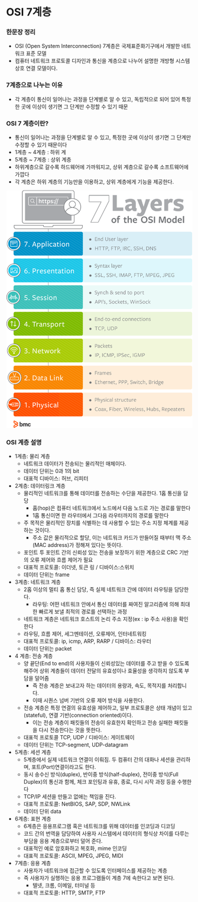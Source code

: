 # OSI 7계층

### 한문장 정리

- OSI (Open System Interconnection) 7계층은 국제표준화기구에서 개발한 네트워크 표준 모델
- 컴퓨터 네트워크 프로토콜 디자인과 통신을 계층으로 나누어 설명한 개방형 시스템 상호 연결 모델이다.

### 7계층으로 나누는 이유

- 각 계층이 통신이 일어나는 과정을 단계별로 알 수 있고, 독립적으로 되어 있어 특정한 곳에 이상이 생기면 그 단계만 수정할 수 있기 때문

### OSI 7 계층이란?

- 통신이 일어나는 과정을 단계별로 알 수 있고, 특정한 곳에 이상이 생기면 그 단계만 수정할 수 있기 때문이다
- 1계층 ~ 4계층 : 하위 계
- 5계층 ~ 7계층 : 상위 계층
- 하위계층으로 갈수록 하드웨어에 가까워지고, 상위 계층으로 갈수록 소프트웨어에 가깝다
- 각 계층은 하위 계층의 기능만을 이용하고, 상위 계층에게 기능을 제공한다.

![osi_7_layer-01](./juoh/image/osi_7_layer-01.png)

### OSI 계층 설명

- 1계층: 물리 계층
    - 네트워크 데이터가 전송되는 물리적인 매체이다.
    - 데이터 단위는 0과 1의 bit
    - 대표적 디바이스: 허브, 리피터
- 2계층:  데이터링크 계층
    - 물리적인 네트워크를 통해 데이터를 전송하는 수단을 제공한다. 1홉 통신을 담당
        - 홉(hop)은 컴퓨터 네트워크에서 노드에서 다음 노드로 가는 경로를 말한다
        - 1홉 통신이면 한 라우터에서 그다음 라우터까지의 경로를 말한다
    - 주 목적은 물리적인 장치를 식별하는 데 사용할 수 있는 주소 지정 체계를 제공하는 것이다.
        - 주소 값은 물리적으로 할당, 이는 네트워크 카드가 만들어질 때부터 맥 주소(MAC address)가 정해져 있다는 뜻이다.
    - 포인트 투 포인트 간의 신뢰성 있는 전송을 보장하기 위한 계층으로 CRC 기반의 오류 제어와 흐름 제어가 필요
    - 대표적 프로토콜: 이더넷, 토큰 링 / 디바이스:스위치
    - 데이터 단위는 frame
- 3계층:  네트워크 계층
    - 2홉 이상의 멀티 홉 통신 담당, 즉 실제 네트워크 간에 데이터 라우팅을 담당한다.
        - 라우팅: 어떤 네트워크 안에서 통신 데이터를 짜여진 알고리즘에 의해 최대한 빠르게 보낼 최적의 경로를 선택하는 과정
    - 네트워크 계층은 네트워크 호스트의 논리 주소 지정(ex : ip 주소 사용)을 확인한다
    - 라우팅, 흐름 제어, 세그멘테이션, 오류제어, 인터네트워킹
    - 대표적 프로토콜: ip, icmp, ARP, RARP  / 디바이스: 라우터
    - 데이터 단위는 packet
- 4 계층: 전송 계층
    - 양 끝단(End to end)의 사용자들이 신뢰성있는 데이터를 주고 받을 수 있도록 해주어 상위 계층들이 데이터 전달의 유효성이나 효율성을 생각하지 않도록 부담을 덜어줌
        - 즉 전송 계층은 보내고자 하는 데이터의 용량과, 속도, 목적지를 처리합니다.
        - 이때 시퀀스 넘버 기반의 오류 제어 방식을 사용한다.
    - 전송 계층은 특정 연결의 유효성을 제어하고, 일부 프로토콜은 상태 개념이 있고(stateful), 연결 기반(connection oriented)이다.
        - 이는 전송 계층이 패킷들의 전송이 유효한지 확인하고 전송 실패한 패킷들을 다시 전송한다는 것을 뜻한다.
    - 대표적 프로토콜 TCP, UDP / 디바이스: 게이트웨이
    - 데이터 단위는 TCP-segment, UDP-datagram
- 5계층: 세션 계층
    - 5계층에서 실제 네트워크 연결이 이뤄짐. 두 컴퓨터 간의 대화나 세션을 관리하며, 포트(Port)연결이라고도 한다.
    - 동시 송수신 방식(duplex), 반이중 방식(half-duplex), 전이중 방식(Full Duplex)의 통신과 함께, 체크 포인팅과 유휴, 종료, 다시 시작 과정 등을 수행한다
    - TCP/IP 세션을 만들고 없애는 책임을 진다.
    - 대표적 프로토콜: NetBIOS, SAP, SDP, NWLink
    - 데이터 단위 data
- 6계층: 표현 계층
    - 6계층은 응용프로그램 혹은 네트워크를 위해 데이터를 인코딩과 디코딩
    - 코드 간의 번역을 담당하여 사용자 시스템에서 데이터의 형식상 차이를 다루는 부담을 응용 계층으로부터 덜어 준다.
    - 대표적인 예로 암호화하고 복호화, mime 인코딩
    - 대표적 프로토콜: ASCII, MPEG, JPEG, MIDI
- 7계층: 응용 계층
    - 사용자가 네트워크에 접근할 수 있도록 인터페이스를 제공하는 계층
    - 즉 사용자가 실행하는 응용 프로그램들이 계층 7에 속한다고 보면 된다.
        - 텔넷, 크롬, 이메일, 터미널 등
    - 대표적 프로토콜: HTTP, SMTP, FTP